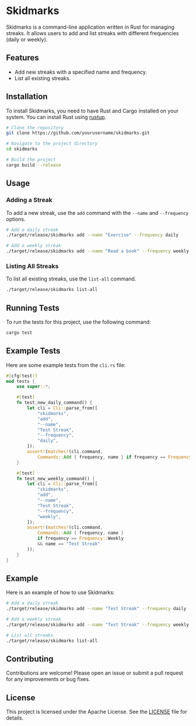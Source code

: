 # Skidmarks

Skidmarks is a command-line application written in Rust for managing streaks.
It allows users to add and list streaks with different frequencies (daily or
weekly).

## Features

- Add new streaks with a specified name and frequency.
- List all existing streaks.

## Installation

To install Skidmarks, you need to have Rust and Cargo installed on your system.
You can install Rust using [rustup](https://rustup.rs/).

```sh
# Clone the repository
git clone https://github.com/yourusername/skidmarks.git

# Navigate to the project directory
cd skidmarks

# Build the project
cargo build --release
```

## Usage
### Adding a Streak
To add a new streak, use the `add` command with the `--name` and `--frequency`
options.

```sh
# Add a daily streak
./target/release/skidmarks add --name "Exercise" --frequency daily

# Add a weekly streak
./target/release/skidmarks add --name "Read a book" --frequency weekly
```

### Listing All Streaks
To list all existing streaks, use the `list-all` command.

```sh
./target/release/skidmarks list-all
```

## Running Tests
To run the tests for this project, use the following command:

```sh
cargo test
```

## Example Tests
Here are some example tests from the `cli.rs` file:

```rust
#[cfg(test)]
mod tests {
    use super::*;

    #[test]
    fn test_new_daily_command() {
        let cli = Cli::parse_from([
            "skidmarks",
            "add",
            "--name",
            "Test Streak",
            "--frequency",
            "daily",
        ]);
        assert!(matches!(cli.command,
            Commands::Add { frequency, name } if frequency == Frequency::Daily && name == "Test Streak"));
    }

    #[test]
    fn test_new_weekly_command() {
        let cli = Cli::parse_from([
            "skidmarks",
            "add",
            "--name",
            "Test Streak",
            "--frequency",
            "weekly",
        ]);
        assert!(matches!(cli.command,
            Commands::Add { frequency, name }
            if frequency == Frequency::Weekly
            && name == "Test Streak"
        ));
    }
}
```

## Example
Here is an example of how to use Skidmarks:

```sh
# Add a daily streak
./target/release/skidmarks add --name "Test Streak" --frequency daily

# Add a weekly streak
./target/release/skidmarks add --name "Test Streak" --frequency weekly

# List all streaks
./target/release/skidmarks list-all
```

## Contributing
Contributions are welcome! Please open an issue or submit a pull request for
any improvements or bug fixes.

## License
This project is licensed under the Apache License. See the [LICENSE](LICENSE)
file for details.

